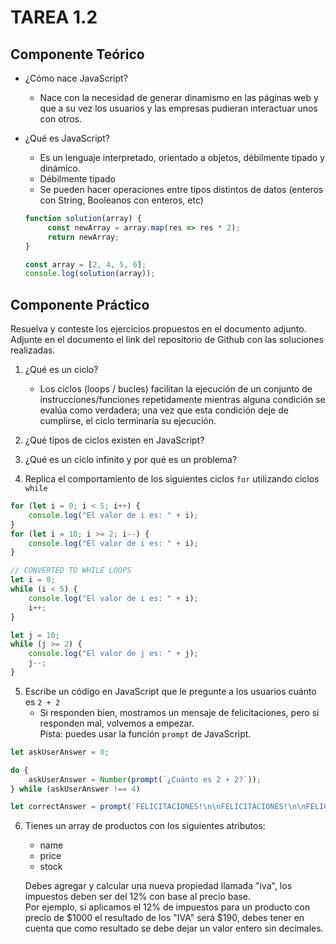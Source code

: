 # TAREA 1.2

## Componente Teórico
- ¿Cómo nace JavaScript?
  - Nace con la necesidad de generar dinamismo en las páginas web y que a su vez los usuarios y las empresas pudieran interactuar unos con otros.
  
- ¿Qué es JavaScript?
  - Es un lenguaje interpretado, orientado a objetos, débilmente tipado y dinámico.
  - Débilmente tipado
  - Se pueden hacer operaciones entre tipos distintos de datos (enteros con String, Booleanos con enteros, etc)
  
  ```js
  function solution(array) {
       const newArray = array.map(res => res * 2);
       return newArray;
  }
  
  const array = [2, 4, 5, 6];
  console.log(solution(array));
  ```

## Componente Práctico
Resuelva y conteste los ejercicios propuestos en el documento adjunto.  
Adjunte en el documento el link del repositorio de Github con las soluciones realizadas.

1. ¿Qué es un ciclo?
   - Los ciclos (loops / bucles) facilitan la ejecución de un conjunto de instrucciones/funciones repetidamente mientras alguna condición se evalúa como verdadera; una vez que esta condición deje de cumplirse, el ciclo terminaría su ejecución.

2. ¿Qué tipos de ciclos existen en JavaScript?

3. ¿Qué es un ciclo infinito y por qué es un problema?
   
4. Replica el comportamiento de los siguientes ciclos `for` utilizando ciclos `while`
```js
for (let i = 0; i < 5; i++) {
    console.log("El valor de i es: " + i);
}
for (let i = 10; i >= 2; i--) {
    console.log("El valor de i es: " + i);
}
```
```js
// CONVERTED TO WHILE LOOPS
let i = 0;
while (i < 5) {
    console.log("El valor de i es: " + i);
    i++;
}

let j = 10;
while (j >= 2) {
    console.log("El valor de j es: " + j);
    j--;
}
```

5. Escribe un código en JavaScript que le pregunte a los usuarios cuánto es `2 + 2`
   - Si responden bien, mostramos un mensaje de felicitaciones, pero si responden mal, volvemos a empezar.  
     Pista: puedes usar la función `prompt` de JavaScript.
```js
let askUserAnswer = 0;

do {
    askUserAnswer = Number(prompt(`¿Cuánto es 2 + 2?`));
} while (askUserAnswer !== 4)

let correctAnswer = prompt(`FELICITACIONES!\n\nFELICITACIONES!\n\nFELICITACIONES!`);
```
     
6. Tienes un array de productos con los siguientes atributos:
   - name
   - price
   - stock  

   Debes agregar y calcular una nueva propiedad llamada "iva", los impuestos deben ser del 12% con base al precio base.  
   Por ejemplo, si aplicamos el 12% de impuestos para un producto con precio de $1000 el resultado de los "IVA" será $190, debes tener en cuenta que como resultado se debe dejar un valor entero sin decimales.
